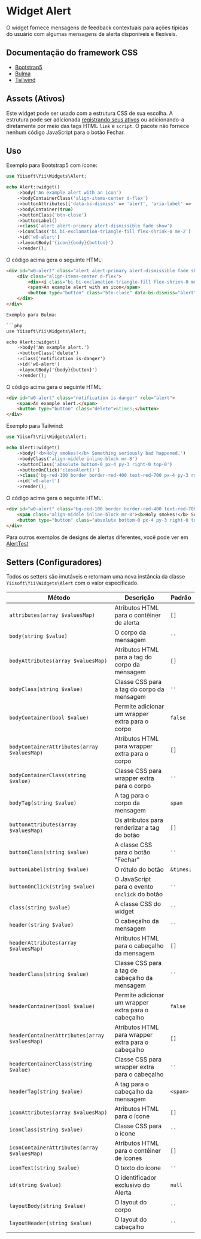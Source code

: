 # Widget Alert

O widget fornece mensagens de feedback contextuais para ações típicas do usuário com algumas mensagens de alerta disponíveis e flexíveis.

## Documentação do framework CSS

- [Bootstrap5](https://getbootstrap.com/docs/5.0/components/alerts/)
- [Bulma](https://bulma.io/documentation/elements/notification/)
- [Tailwind](https://tailwindui.com/components/application-ui/feedback/alerts)

## Assets (Ativos)

Este widget pode ser usado com a estrutura CSS de sua escolha. A estrutura pode ser adicionada [registrando seus ativos](https://github.com/yiisoft/assets#general-usage) ou adicionando-a diretamente por meio das tags HTML `link` e `script`. O pacote não fornece nenhum código JavaScript para o botão Fechar.

## Uso

Exemplo para Bootstrap5 com ícone:

```php
use Yiisoft\Yii\Widgets\Alert;

echo Alert::widget()
    ->body('An example alert with an icon')
    ->bodyContainerClass('align-items-center d-flex')
    ->buttonAttributes(['data-bs-dismiss' => 'alert', 'aria-label' => 'Close'])
    ->bodyContainer(true)
    ->buttonClass('btn-close')
    ->buttonLabel()
    ->class('alert alert-primary alert-dismissible fade show')
    ->iconClass('bi bi-exclamation-triangle-fill flex-shrink-0 me-2')
    ->id('w0-alert')
    ->layoutBody('{icon}{body}{button}')
    ->render();
```

O código acima gera o seguinte HTML:

```html
<div id="w0-alert" class="alert alert-primary alert-dismissible fade show" role="alert">
    <div class="align-items-center d-flex">
        <div><i class="bi bi-exclamation-triangle-fill flex-shrink-0 me-2"></i></div>
        <span>An example alert with an icon</span>
        <button type="button" class="btn-close" data-bs-dismiss="alert" aria-label="Close"></button>
    </div>
</div>

Exemplo para Bulma:

```php
use Yiisoft\Yii\Widgets\Alert;

echo Alert::widget()
    ->body('An example alert.')
    ->buttonClass('delete')
    ->class('notification is-danger')
    ->id('w0-alert')
    ->layoutBody('{body}{button}')
    ->render();
```

O código acima gera o seguinte HTML:

```html
<div id="w0-alert" class="notification is-danger" role="alert">
    <span>An example alert.</span>
    <button type="button" class="delete">&times;</button>
</div>
```

Exemplo para Tailwind:

```php
use Yiisoft\Yii\Widgets\Alert;

echo Alert::widget()
    ->body('<b>Holy smokes!</b> Something seriously bad happened.')
    ->bodyClass('align-middle inline-block mr-8')
    ->buttonClass('absolute bottom-0 px-4 py-3 right-0 top-0')
    ->buttonOnClick('closeAlert()')
    ->class('bg-red-100 border border-red-400 text-red-700 px-4 py-3 rounded relative')
    ->id('w0-alert')
    ->render();
```

O código acima gera o seguinte HTML:

```html
<div id="w0-alert" class="bg-red-100 border border-red-400 text-red-700 px-4 py-3 rounded relative" role="alert">
    <span class="align-middle inline-block mr-8"><b>Holy smokes!</b> Something seriously bad happened.</span>
    <button type="button" class="absolute bottom-0 px-4 py-3 right-0 top-0" onclick="closeAlert()">&times;</button>
</div>
```

Para outros exemplos de designs de alertas diferentes, você pode ver em [AlertTest](https://github.com/yiisoft/yii-widgets/blob/master/tests/Alert/AlertTest.php)

## Setters (Configuradores)

Todos os setters são imutáveis e retornam uma nova instância da classe `Yiisoft\Yii\Widgets\Alert` com o valor especificado.

Método | Descrição | Padrão
-------|-------------|---------
`attributes(array $valuesMap)` | Atributos HTML para o contêiner de alerta | `[]`
`body(string $value)` | O corpo da mensagem | `''`
`bodyAttributes(array $valuesMap)` | Atributos HTML para a tag do corpo da mensagem | `[]`
`bodyClass(string $value)` | Classe CSS para a tag do corpo da mensagem | `''`
`bodyContainer(bool $value)` | Permite adicionar um wrapper extra para o corpo | `false`
`bodyContainerAttributes(array $valuesMap)` | Atributos HTML para wrapper extra para o corpo | `[]`
`bodyContainerClass(string $value)` | Classe CSS para wrapper extra para o corpo | `''`
`bodyTag(string $value)` | A tag para o corpo da mensagem | `span`
`buttonAttributes(array $valuesMap)` | Os atributos para renderizar a tag do botão | `[]`
`buttonClass(string $value)` | A classe CSS para o botão "Fechar" | `''`
`buttonLabel(string $value)` | O rótulo do botão | `&times;`
`buttonOnClick(string $value)` | O JavaScript para o evento `onclick` do botão | `''`
`class(string $value)` | A classe CSS do widget | `''`
`header(string $value)` | O cabeçalho da mensagem | `''`
`headerAttributes(array $valuesMap)` | Atributos HTML para o cabeçalho da mensagem | `[]`
`headerClass(string $value)` | Classe CSS para a tag de cabeçalho da mensagem | `''`
`headerContainer(bool $value)` | Permite adicionar um wrapper extra para o cabeçalho | `false`
`headerContainerAttributes(array $valuesMap)` | Atributos HTML para wrapper extra para o cabeçalho | `[]`
`headerContainerClass(string $value)` | Classe CSS para wrapper extra para o cabeçalho | `''`
`headerTag(string $value)` | A tag para o cabeçalho da mensagem | `<span>`
`iconAttributes(array $valuesMap)` | Atributos HTML para o ícone | `[]`
`iconClass(string $value)` | Classe CSS para o ícone | `''`
`iconContainerAttributes(array $valuesMap)` | Atributos HTML para o contêiner de ícones | `[]`
`iconText(string $value)` | O texto do ícone | `''`
`id(string $value)` | O identificador exclusivo do Alerta | `null`
`layoutBody(string $value)` | O layout do corpo | `''`
`layoutHeader(string $value)` | O layout do cabeçalho | `''`
